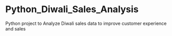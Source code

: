 # Python_Diwali_Sales_Analysis
Python project to Analyze Diwali sales data to improve customer experience and sales
